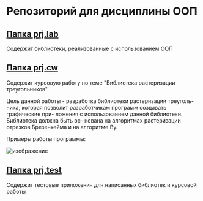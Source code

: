 # Репозиторий для дисциплины ООП 

## [Папка prj.lab](./akperov_e_b/prj.lab)

Содержит библиотеки, реализованные с использованием ООП

## [Папка prj.cw](./akperov_e_b/prj.cw)

Содержит курсовую работу по теме "Библиотека растеризации треугольников"

Цель данной работы - разработка библиотеки растеризации треуголь-
ника, которая позволит разработчикам программ создавать графические при-
ложения с использованием данной библиотеки. Библиотека должна быть ос-
нована на алгоритмах растеризации отрезков Брезенхейма и на алгоритме Ву.

Примеры работы программы:

![изображение](https://github.com/emilakper/misis_edu_2_semester/assets/113722793/176ff444-ded7-49d9-9d37-bdbab51512b1)

## [Папка prj.test](./akperov_e_b/prj.test)

Содержит тестовые приложения для написанных библиотек и курсовой работы
